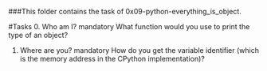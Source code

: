 ###This folder contains the task of 0x09-python-everything_is_object. 

#Tasks
0. Who am I?
mandatory
What function would you use to print the type of an object?

1. Where are you?
mandatory
How do you get the variable identifier (which is the memory address in the CPython implementation)?

